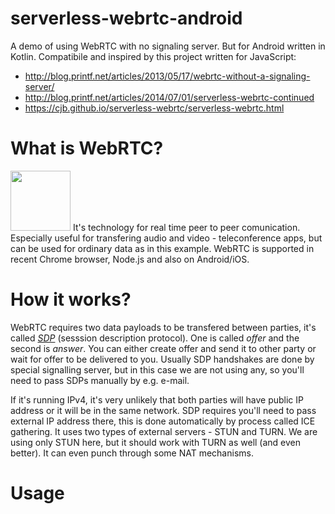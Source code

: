 # serverless-webrtc-android
A demo of using WebRTC with no signaling server. But for Android written in Kotlin.
Compatibile and inspired by this project written for JavaScript: 
* http://blog.printf.net/articles/2013/05/17/webrtc-without-a-signaling-server/
* http://blog.printf.net/articles/2014/07/01/serverless-webrtc-continued
* https://cjb.github.io/serverless-webrtc/serverless-webrtc.html

# What is WebRTC?
<img src="https://webrtc.org/assets/images/webrtc-logo-vert-retro-255x305.png" width="96">
It's technology for real time peer to peer comunication. Especially useful for transfering audio and video - teleconference apps, but can be used for ordinary data as in this example.
WebRTC is supported in recent Chrome browser, Node.js and also on Android/iOS.

# How it works?
WebRTC requires two data payloads to be transfered between parties, it's called [*SDP*](https://en.wikipedia.org/wiki/Session_Description_Protocol) (sesssion description protocol). One is called *offer* and the second is *answer*.
You can either create offer and send it to other party or wait for offer to be delivered to you.
Usually SDP handshakes are done by special signalling server, but in this case we are not using any, so you'll need to pass SDPs manually by e.g. e-mail.

If it's running IPv4, it's very unlikely that both parties will have public IP address or it will be in the same network. 
SDP requires you'll need to pass external IP address there, this is done automatically by process called ICE gathering. It uses two types of external servers - STUN and TURN. 
We are using only STUN here, but it should work with TURN as well (and even better).
It can even punch through some NAT mechanisms. 

# Usage







